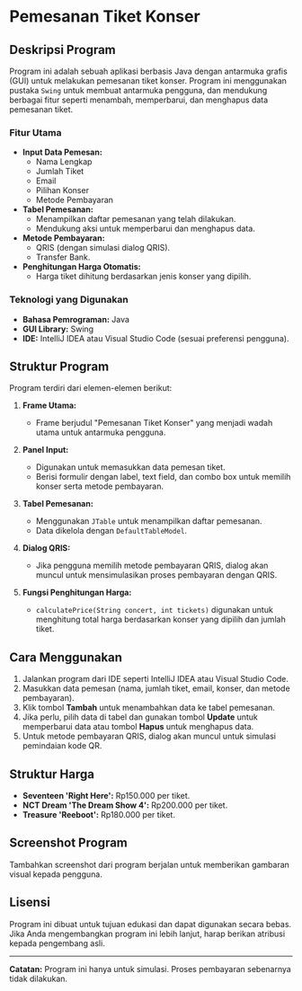 # Pemesanan Tiket Konser

## Deskripsi Program
Program ini adalah sebuah aplikasi berbasis Java dengan antarmuka grafis (GUI) untuk melakukan pemesanan tiket konser. Program ini menggunakan pustaka `Swing` untuk membuat antarmuka pengguna, dan mendukung berbagai fitur seperti menambah, memperbarui, dan menghapus data pemesanan tiket.

### Fitur Utama
- **Input Data Pemesan:**
    - Nama Lengkap
    - Jumlah Tiket
    - Email
    - Pilihan Konser
    - Metode Pembayaran
- **Tabel Pemesanan:**
    - Menampilkan daftar pemesanan yang telah dilakukan.
    - Mendukung aksi untuk memperbarui dan menghapus data.
- **Metode Pembayaran:**
    - QRIS (dengan simulasi dialog QRIS).
    - Transfer Bank.
- **Penghitungan Harga Otomatis:**
    - Harga tiket dihitung berdasarkan jenis konser yang dipilih.

### Teknologi yang Digunakan
- **Bahasa Pemrograman:** Java
- **GUI Library:** Swing
- **IDE:** IntelliJ IDEA atau Visual Studio Code (sesuai preferensi pengguna).

## Struktur Program
Program terdiri dari elemen-elemen berikut:

1. **Frame Utama:**
    - Frame berjudul "Pemesanan Tiket Konser" yang menjadi wadah utama untuk antarmuka pengguna.

2. **Panel Input:**
    - Digunakan untuk memasukkan data pemesan tiket.
    - Berisi formulir dengan label, text field, dan combo box untuk memilih konser serta metode pembayaran.

3. **Tabel Pemesanan:**
    - Menggunakan `JTable` untuk menampilkan daftar pemesanan.
    - Data dikelola dengan `DefaultTableModel`.

4. **Dialog QRIS:**
    - Jika pengguna memilih metode pembayaran QRIS, dialog akan muncul untuk mensimulasikan proses pembayaran dengan QRIS.

5. **Fungsi Penghitungan Harga:**
    - `calculatePrice(String concert, int tickets)` digunakan untuk menghitung total harga berdasarkan konser yang dipilih dan jumlah tiket.

## Cara Menggunakan
1. Jalankan program dari IDE seperti IntelliJ IDEA atau Visual Studio Code.
2. Masukkan data pemesan (nama, jumlah tiket, email, konser, dan metode pembayaran).
3. Klik tombol **Tambah** untuk menambahkan data ke tabel pemesanan.
4. Jika perlu, pilih data di tabel dan gunakan tombol **Update** untuk memperbarui data atau tombol **Hapus** untuk menghapus data.
5. Untuk metode pembayaran QRIS, dialog akan muncul untuk simulasi pemindaian kode QR.

## Struktur Harga
- **Seventeen 'Right Here':** Rp150.000 per tiket.
- **NCT Dream 'The Dream Show 4':** Rp200.000 per tiket.
- **Treasure 'Reeboot':** Rp180.000 per tiket.

## Screenshot Program
Tambahkan screenshot dari program berjalan untuk memberikan gambaran visual kepada pengguna.

## Lisensi
Program ini dibuat untuk tujuan edukasi dan dapat digunakan secara bebas. Jika Anda mengembangkan program ini lebih lanjut, harap berikan atribusi kepada pengembang asli.

---

**Catatan:** Program ini hanya untuk simulasi. Proses pembayaran sebenarnya tidak dilakukan.

